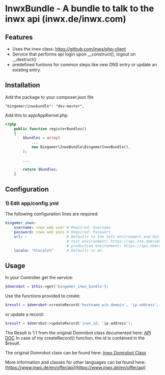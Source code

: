 InwxBundle - A bundle to talk to the inwx api (inwx.de/inwx.com)
==============================================================

Features
--------

 * Uses the inwx class: https://github.com/inwx/php-client
 * Service that performs api login upon __construct(), logout on __destruct()
 * predefined funtions for common steps like new DNS entry or update an existing entry.

Installation
-----------------------------------

Add the package to your composer.json file
```
"bingemer/inwxbundle": "dev-master",
```

Add this to app/AppKernel.php
```php
<?php
    public function registerBundles()
    {
        $bundles = array(
            ...
            new Bingemer\InwxBundle\BingemerInwxBundle(),
        );

        ...

        return $bundles;
    }
```


Configuration
-------------

### 1) Edit app/config.yml

The following configuration lines are required:

```yaml
bingemer_inwx:
    username: inwx web user # Required: Username
    password: inwx web pass # Required: Passwort
    url: ~                  # Defaults to the test environment and has to be set to process real operations
                            # test environment: https://api.ote.domrobot.com/xmlrpc/ 
                            # production environment: https://api.domrobot.com/xmlrpc/
    locale: "%locale%"      # Defaults to en
```


Usage
-----
In your Controller get the service:
```php
$domrobot = $this->get('bingemer_inwx_bundle');
```

Use the functions provided to create:
```php
$result = $domrobot->createRecord('hostname w/o domain', 'ip-address', 'domain');
```
or update a record:
```php
$result = $domrobot->updateRecord('inwx_id, 'ip-address');
```

The Result is 1:1 from the original Domrobot class documented here:
[API DOC](https://www.inwx.de/en/help/apidoc)
In case of my createRecord() function, the id is contained in the $result.

The original Domrobot class can be found here:
[Inwx Domrobot Class](https://github.com/inwx/php-client)

More information and classes for other languages can be found here:
[https://www.inwx.de/en/offer/api](https://www.inwx.de/en/offer/api)
